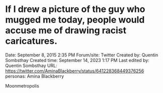 # If I drew a picture of the guy who mugged me today, people would accuse me of drawing racist caricatures.

Date: September 8, 2015 2:35 PM
Forum/site: Twitter
Created by: Quentin Sombsthay
Created time: September 14, 2023 1:17 PM
Last edited by: Quentin Sombsthay
URL: https://twitter.com/AminaBlackberry/status/641228368449376256
personas: Amina Blackberry

Moonmetropolis